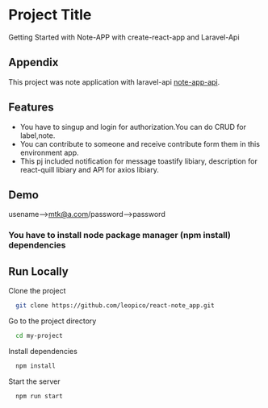# Project Title

Getting Started with Note-APP with create-react-app and Laravel-Api

## Appendix

This project was note application with laravel-api [note-app-api](https://github.com/leopico/note-app-api).


## Features

- You have to singup and login for authorization.You can do CRUD for label,note.
- You can contribute to someone and receive contribute form them in this environment app.
- This pj included notification for message toastify libiary, description for react-quill libiary and API for axios libiary.

## Demo

usename-->mtk@a.com/password-->password

### You have to install node package manager (npm install) dependencies


## Run Locally

Clone the project

```bash
  git clone https://github.com/leopico/react-note_app.git
```

Go to the project directory

```bash
  cd my-project
```

Install dependencies

```bash
  npm install
```

Start the server

```bash
  npm run start
```


